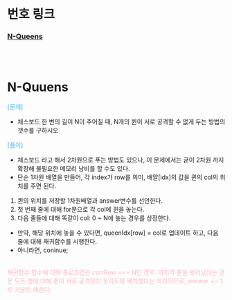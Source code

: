 # 번호 링크

### [N-Queens](#n-quuens)

<br />
<br />

# N-Quuens

<span style="color:skyblue">**[문제]**</span>

- 체스보드 한 변의 길이 N이 주어질 때, N개의 퀸이 서로 공격할 수 없게 두는 방법의 갯수를 구하시오

<span style="color:skyblue">**[풀이]**</span>

- 체스보드 라고 해서 2차원으로 푸는 방법도 있으나, 이 문제에서는 굳이 2차원 까지 확장해 불필요한 메모리 낭비를 할 수도 있다.
- 단순 1차원 배열을 만들어, 각 index가 row를 의미, 배얄[idx]의 값을 퀸의 col의 위치를 주면 된다.

1. 퀸의 위치를 저장할 1차원배열과 answer변수를 선언한다.
2. 첫 번째 줄에 대해 for문으로 각 col에 퀸을 놓는다.
3. 다음 줄들에 대해 똑같이 col: 0 ~ N에 놓는 경우를 상정한다.

- 만약, 해당 위치에 놓을 수 있다면, queenIdx[row] = col로 업데이트 하고, 다음 줄에 대해 재귀함수를 시행한다.
- 아니라면, coninue;

<br />

  <span style="color:lightpink">
    재귀함수 함수에 대해 종료조건은 currRow === N인 경우. 마지막 줄을 벗어났다는 것은 모든 행에 대해 퀸이 서로 공격하지 못하도록 배치했다는 의미이므로, answer += 1로 카운트 해준다.
  </span>
